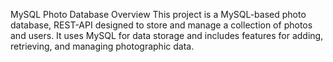 MySQL Photo Database
Overview
This project is a MySQL-based photo database, REST-API designed to store and manage a collection of photos and users. It uses MySQL for data storage and includes features for adding, retrieving, and managing photographic data.
